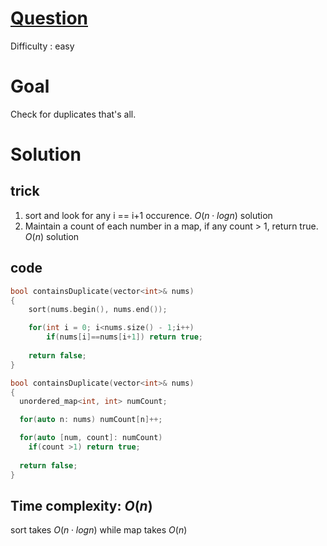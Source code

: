# [Question](https://leetcode.com/problems/contains-duplicate/)
Difficulty : easy
# Goal
Check for duplicates that's all. 
# Solution
## trick
1. sort and look for any i == i+1 occurence. $O(n\cdot log n)$ solution
2. Maintain a count of each number in a map, if any count > 1, return true. $O(n)$ solution
## code
```cpp
bool containsDuplicate(vector<int>& nums) 
{
    sort(nums.begin(), nums.end());

    for(int i = 0; i<nums.size() - 1;i++)
        if(nums[i]==nums[i+1]) return true;
    
    return false;
}
```
```cpp
bool containsDuplicate(vector<int>& nums) 
{
  unordered_map<int, int> numCount;

  for(auto n: nums) numCount[n]++;

  for(auto [num, count]: numCount)
    if(count >1) return true;
  
  return false;
}
```
## Time complexity: $O(n)$
sort takes $O(n\cdot log n)$ while map takes $O(n)$
  
